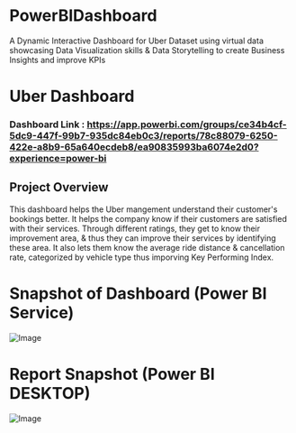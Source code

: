 # PowerBIDashboard
A Dynamic Interactive Dashboard for Uber Dataset using virtual data showcasing Data Visualization skills &amp; Data Storytelling to create Business Insights and improve KPIs

# Uber Dashboard

### Dashboard Link : https://app.powerbi.com/groups/ce34b4cf-5dc9-447f-99b7-935dc84eb0c3/reports/78c88079-6250-422e-a8b9-65a640ecdeb8/ea90835993ba6074e2d0?experience=power-bi

## Project Overview

This dashboard helps the Uber mangement understand their customer's bookings better. It helps the company know if their customers are satisfied with their services. Through different ratings, they get to know their improvement area, & thus they can improve their services by identifying these area. It also lets them know the average ride distance & cancellation rate, categorized by vehicle type thus imporving Key Performing Index.


# Snapshot of Dashboard (Power BI Service)

![Image](https://github.com/user-attachments/assets/952d05c6-ccc6-4001-adcc-e54bd5ab3f27)

 
 # Report Snapshot (Power BI DESKTOP)

 
![Image](https://github.com/user-attachments/assets/d1d8b5bd-f2d9-4af4-ab07-185814dc7dd1)

